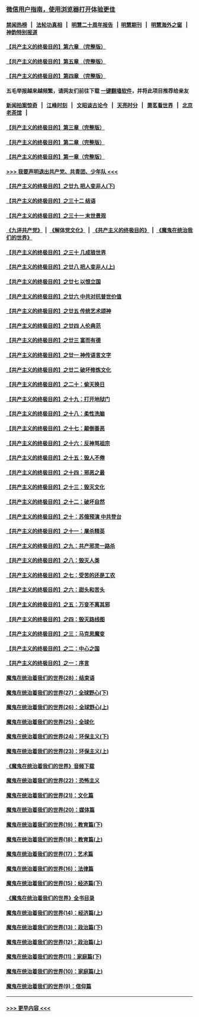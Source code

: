 ### [微信用户指南，使用浏览器打开体验更佳](https://github.com/gfw-breaker/banned-news1/blob/master/indexes/wechat-guide.md?t=0)
#### [禁闻热榜](热点新闻.md?t=0)  &nbsp;&nbsp;|&nbsp;&nbsp; [法轮功真相](https://github.com/gfw-breaker/truth/blob/master/README.md?t=0) &nbsp;&nbsp;|&nbsp;&nbsp; [明慧二十周年报告](https://github.com/gfw-breaker/mh-reports/blob/master/README.md?t=0) &nbsp;&nbsp;|&nbsp;&nbsp;[明慧期刊](https://github.com/gfw-breaker/mh-qikan) &nbsp;&nbsp;|&nbsp;&nbsp; [明慧海外之窗](https://github.com/gfw-breaker/mh-news/blob/master/README.md?t=0) &nbsp;&nbsp;|&nbsp;&nbsp; [神韵特别报道](https://github.com/gfw-breaker/mh-news/blob/master/shenyun.md?t=0)
#### [【共产主义的终极目的】第六章 （完整版）](../pages/nsc422/n11428913.md?t=02121402) 
#### [【共产主义的终极目的】第五章 （完整版）](../pages/nsc422/n11428912.md?t=02121402) 
#### [【共产主义的终极目的】第四章 （完整版）](../pages/nsc422/n11428907.md?t=02121402) 
#### 五毛举报越来越频繁，请网友们前往下载 [一键翻墙软件](https://github.com/gfw-breaker/ssr-accounts)，并将此项目推荐给亲友
#### [新闻拍案惊奇](https://github.com/gfw-breaker/banned-news1/blob/master/pages/link4.md) &nbsp;&nbsp;|&nbsp;&nbsp; [江峰时刻](https://github.com/gfw-breaker/banned-news1/blob/master/pages/link4.md) &nbsp;&nbsp;|&nbsp;&nbsp; [文昭谈古论今](https://github.com/gfw-breaker/banned-news1/blob/master/pages/link4.md) &nbsp;&nbsp;|&nbsp;&nbsp; [天亮时分](https://github.com/gfw-breaker/banned-news1/blob/master/pages/link4.md) &nbsp;&nbsp;|&nbsp;&nbsp; [萧茗看世界](https://github.com/gfw-breaker/banned-news1/blob/master/pages/link4.md) &nbsp;&nbsp;|&nbsp;&nbsp; [北京老茶馆](https://github.com/gfw-breaker/banned-news1/blob/master/pages/link4.md) &nbsp;&nbsp;|&nbsp;&nbsp; 
#### [【共产主义的终极目的】第三章（完整版）](../pages/nsc422/n11428848.md?t=02121402) 
#### [【共产主义的终极目的】第二章（完整版）](../pages/nsc422/n11428831.md?t=02121402) 
#### [【共产主义的终极目的】第一章（完整版）](../pages/nsc422/n11417651.md?t=02121402) 
#### [>>> 我要声明退出共产党、共青团、少年队 <<<](https://github.com/begood0513/goodnews/blob/master/quit/letter.md) 
#### [【共产主义的终极目的】之廿九 把人变非人(下)](../pages/nsc422/n11344140.md?t=02121402) 
#### [【共产主义的终极目的】之三十二 结语](../pages/nsc422/n11360535.md?t=02121402) 
#### [【共产主义的终极目的】之三十一 末世景观](../pages/nsc422/n11351129.md?t=02121402) 
#### [《九评共产党》](https://github.com/begood0513/9ping.md/blob/master/README.md) &nbsp;|&nbsp; [《解体党文化》](../../../../jtdwh.md/blob/master/README.md)  &nbsp;|&nbsp; [《共产主义的终极目的》](../../../../gczydzjmd.md/blob/master/README.md) &nbsp;|&nbsp; [《魔鬼在统治我们的世界》](../../../../mgztzwmdsj.md/blob/master/README.md) 
#### [【共产主义的终极目的】之三十 几成狼世界](../pages/nsc422/n11348280.md?t=02121402) 
#### [【共产主义的终极目的】之廿八 把人变非人(上)](../pages/nsc422/n11340492.md?t=02121402) 
#### [【共产主义的终极目的】之廿七 以恨立国](../pages/nsc422/n11336944.md?t=02121402) 
#### [【共产主义的终极目的】之廿六 中共对抗普世价值](../pages/nsc422/n11324785.md?t=02121402) 
#### [【共产主义的终极目的】之廿五 传统艺术颂神](../pages/nsc422/n11296396.md?t=02121402) 
#### [【共产主义的终极目的】之廿四 人伦典范](../pages/nsc422/n11296397.md?t=02121402) 
#### [【共产主义的终极目的】之廿三 富而有德](../pages/nsc422/n11283598.md?t=02121402) 
#### [【共产主义的终极目的】之廿一 神传语言文字](../pages/nsc422/n11263265.md?t=02121402) 
#### [【共产主义的终极目的】之廿二 破坏修炼文化](../pages/nsc422/n11245728.md?t=02121402) 
#### [【共产主义的终极目的】之二十：偷天换日](../pages/nsc422/n11238846.md?t=02121402) 
#### [【共产主义的终极目的】之十九：打开地狱门](../pages/nsc422/n11206376.md?t=02121402) 
#### [【共产主义的终极目的】之十八：柔性洗脑](../pages/nsc422/n11199994.md?t=02121402) 
#### [【共产主义的终极目的】之十七：颠倒善恶](../pages/nsc422/n11179782.md?t=02121402) 
#### [【共产主义的终极目的】之十六：反神骂祖宗](../pages/nsc422/n11166798.md?t=02121402) 
#### [【共产主义的终极目的】之十五：毁人不倦](../pages/nsc422/n11166792.md?t=02121402) 
#### [【共产主义的终极目的】之十四：邪恶之最](../pages/nsc422/n11150249.md?t=02121402) 
#### [【共产主义的终极目的】之十三：毁灭文化](../pages/nsc422/n11135227.md?t=02121402) 
#### [【共产主义的终极目的】之十二：破坏自然](../pages/nsc422/n11135214.md?t=02121402) 
#### [【共产主义的终极目的】之十：苏俄预演 中共登台](../pages/nsc422/n11118424.md?t=02121402) 
#### [【共产主义的终极目的】之十一：屠杀精英](../pages/nsc422/n11118442.md?t=02121402) 
#### [【共产主义的终极目的】之九：共产邪灵一路杀](../pages/nsc422/n11114139.md?t=02121402) 
#### [【共产主义的终极目的】之八：毁灭人类](../pages/nsc422/n11108503.md?t=02121402) 
#### [【共产主义的终极目的】之七：受苦的还是工农](../pages/nsc422/n11101809.md?t=02121402) 
#### [【共产主义的终极目的】之六：甜头和苦头](../pages/nsc422/n11096971.md?t=02121402) 
#### [【共产主义的终极目的】之五：万变不离其邪](../pages/nsc422/n11091285.md?t=02121402) 
#### [【共产主义的终极目的】之四：毁灭路线图](../pages/nsc422/n11086284.md?t=02121402) 
#### [【共产主义的终极目的】之三：马克思魔变](../pages/nsc422/n11061941.md?t=02121402) 
#### [【共产主义的终极目的】之二：中心之国](../pages/nsc422/n11047728.md?t=02121402) 
#### [【共产主义的终极目的】之一：序言](../pages/nsc422/n11086077.md?t=02121402) 
#### [魔鬼在统治着我们的世界(28)：结束语](../pages/nsc422/n10936246.md?t=02121402) 
#### [魔鬼在统治着我们的世界(27)：全球野心(下)](../pages/nsc422/n10928319.md?t=02121402) 
#### [魔鬼在统治着我们的世界(26)：全球野心(上)](../pages/nsc422/n10900318.md?t=02121402) 
#### [魔鬼在统治着我们的世界(25)：全球化](../pages/nsc422/n10788205.md?t=02121402) 
#### [魔鬼在统治着我们的世界(24)：环保主义(下)](../pages/nsc422/n10695307.md?t=02121402) 
#### [魔鬼在统治着我们的世界(23)：环保主义(上)](../pages/nsc422/n10688613.md?t=02121402) 
#### [《魔鬼在统治着我们的世界》音频下载](../pages/nsc422/n10635553.md?t=02121402) 
#### [魔鬼在统治着我们的世界(22)：恐怖主义](../pages/nsc422/n10614727.md?t=02121402) 
#### [魔鬼在统治着我们的世界(21)：文化篇](../pages/nsc422/n10597706.md?t=02121402) 
#### [魔鬼在统治着我们的世界(20)：媒体篇](../pages/nsc422/n10586579.md?t=02121402) 
#### [魔鬼在统治着我们的世界(19)：教育篇(下)](../pages/nsc422/n10564808.md?t=02121402) 
#### [魔鬼在统治着我们的世界(18)：教育篇(上)](../pages/nsc422/n10526970.md?t=02121402) 
#### [魔鬼在统治着我们的世界(17)：艺术篇](../pages/nsc422/n10499093.md?t=02121402) 
#### [魔鬼在统治着我们的世界(16)：法律篇](../pages/nsc422/n10485969.md?t=02121402) 
#### [魔鬼在统治着我们的世界(15)：经济篇(下)](../pages/nsc422/n10469975.md?t=02121402) 
#### [《魔鬼在统治着我们的世界》全书目录](../pages/nsc422/n10464261.md?t=02121402) 
#### [魔鬼在统治着我们的世界(14)：经济篇(上)](../pages/nsc422/n10457370.md?t=02121402) 
#### [魔鬼在统治着我们的世界(13)：政治篇(下)](../pages/nsc422/n10448270.md?t=02121402) 
#### [魔鬼在统治着我们的世界(12)：政治篇(上)](../pages/nsc422/n10444576.md?t=02121402) 
#### [魔鬼在统治着我们的世界(11)：家庭篇(下)](../pages/nsc422/n10440961.md?t=02121402) 
#### [魔鬼在统治着我们的世界(10)：家庭篇(上)](../pages/nsc422/n10435448.md?t=02121402) 
#### [魔鬼在统治着我们的世界(9)：信仰篇](../pages/nsc422/n10432159.md?t=02121402) 

----
#### [ >>> 更早内容 <<< ](../indexes/nsc422-earlier.md)

